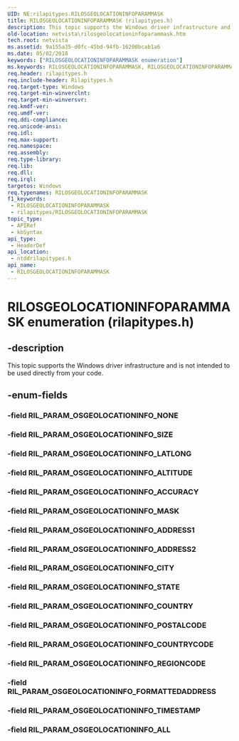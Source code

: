 ```yaml
---
UID: NE:rilapitypes.RILOSGEOLOCATIONINFOPARAMMASK
title: RILOSGEOLOCATIONINFOPARAMMASK (rilapitypes.h)
description: This topic supports the Windows driver infrastructure and is not intended to be used directly from your code.
old-location: netvista\rilosgeolocationinfoparammask.htm
tech.root: netvista
ms.assetid: 9a155a35-d0fc-45bd-94fb-16200bcab1a6
ms.date: 05/02/2018
keywords: ["RILOSGEOLOCATIONINFOPARAMMASK enumeration"]
ms.keywords: RILOSGEOLOCATIONINFOPARAMMASK, RILOSGEOLOCATIONINFOPARAMMASK enumeration [Network Drivers Starting with Windows Vista], RIL_PARAM_OSGEOLOCATIONINFO_ACCURACY, RIL_PARAM_OSGEOLOCATIONINFO_ADDRESS1, RIL_PARAM_OSGEOLOCATIONINFO_ADDRESS2, RIL_PARAM_OSGEOLOCATIONINFO_ALL, RIL_PARAM_OSGEOLOCATIONINFO_ALTITUDE, RIL_PARAM_OSGEOLOCATIONINFO_CITY, RIL_PARAM_OSGEOLOCATIONINFO_COUNTRY, RIL_PARAM_OSGEOLOCATIONINFO_COUNTRYCODE, RIL_PARAM_OSGEOLOCATIONINFO_FORMATTEDADDRESS, RIL_PARAM_OSGEOLOCATIONINFO_LATLONG, RIL_PARAM_OSGEOLOCATIONINFO_MASK, RIL_PARAM_OSGEOLOCATIONINFO_POSTALCODE, RIL_PARAM_OSGEOLOCATIONINFO_REGIONCODE, RIL_PARAM_OSGEOLOCATIONINFO_SIZE, RIL_PARAM_OSGEOLOCATIONINFO_STATE, RIL_PARAM_OSGEOLOCATIONINFO_TIMESTAMP, netvista.rilosgeolocationinfoparammask, ntddrilapitypes/RILOSGEOLOCATIONINFOPARAMMASK, ntddrilapitypes/RIL_PARAM_OSGEOLOCATIONINFO_ACCURACY, ntddrilapitypes/RIL_PARAM_OSGEOLOCATIONINFO_ADDRESS1, ntddrilapitypes/RIL_PARAM_OSGEOLOCATIONINFO_ADDRESS2, ntddrilapitypes/RIL_PARAM_OSGEOLOCATIONINFO_ALL, ntddrilapitypes/RIL_PARAM_OSGEOLOCATIONINFO_ALTITUDE, ntddrilapitypes/RIL_PARAM_OSGEOLOCATIONINFO_CITY, ntddrilapitypes/RIL_PARAM_OSGEOLOCATIONINFO_COUNTRY, ntddrilapitypes/RIL_PARAM_OSGEOLOCATIONINFO_COUNTRYCODE, ntddrilapitypes/RIL_PARAM_OSGEOLOCATIONINFO_FORMATTEDADDRESS, ntddrilapitypes/RIL_PARAM_OSGEOLOCATIONINFO_LATLONG, ntddrilapitypes/RIL_PARAM_OSGEOLOCATIONINFO_MASK, ntddrilapitypes/RIL_PARAM_OSGEOLOCATIONINFO_POSTALCODE, ntddrilapitypes/RIL_PARAM_OSGEOLOCATIONINFO_REGIONCODE, ntddrilapitypes/RIL_PARAM_OSGEOLOCATIONINFO_SIZE, ntddrilapitypes/RIL_PARAM_OSGEOLOCATIONINFO_STATE, ntddrilapitypes/RIL_PARAM_OSGEOLOCATIONINFO_TIMESTAMP
req.header: rilapitypes.h
req.include-header: Rilapitypes.h
req.target-type: Windows
req.target-min-winverclnt: 
req.target-min-winversvr: 
req.kmdf-ver: 
req.umdf-ver: 
req.ddi-compliance: 
req.unicode-ansi: 
req.idl: 
req.max-support: 
req.namespace: 
req.assembly: 
req.type-library: 
req.lib: 
req.dll: 
req.irql: 
targetos: Windows
req.typenames: RILOSGEOLOCATIONINFOPARAMMASK
f1_keywords:
 - RILOSGEOLOCATIONINFOPARAMMASK
 - rilapitypes/RILOSGEOLOCATIONINFOPARAMMASK
topic_type:
 - APIRef
 - kbSyntax
api_type:
 - HeaderDef
api_location:
 - ntddrilapitypes.h
api_name:
 - RILOSGEOLOCATIONINFOPARAMMASK
---
```


# RILOSGEOLOCATIONINFOPARAMMASK enumeration (rilapitypes.h)


## -description

This topic supports the Windows driver infrastructure and is not intended to be used directly from your code.

## -enum-fields

### -field RIL_PARAM_OSGEOLOCATIONINFO_NONE

### -field RIL_PARAM_OSGEOLOCATIONINFO_SIZE

### -field RIL_PARAM_OSGEOLOCATIONINFO_LATLONG

### -field RIL_PARAM_OSGEOLOCATIONINFO_ALTITUDE

### -field RIL_PARAM_OSGEOLOCATIONINFO_ACCURACY

### -field RIL_PARAM_OSGEOLOCATIONINFO_MASK

### -field RIL_PARAM_OSGEOLOCATIONINFO_ADDRESS1

### -field RIL_PARAM_OSGEOLOCATIONINFO_ADDRESS2

### -field RIL_PARAM_OSGEOLOCATIONINFO_CITY

### -field RIL_PARAM_OSGEOLOCATIONINFO_STATE

### -field RIL_PARAM_OSGEOLOCATIONINFO_COUNTRY

### -field RIL_PARAM_OSGEOLOCATIONINFO_POSTALCODE

### -field RIL_PARAM_OSGEOLOCATIONINFO_COUNTRYCODE

### -field RIL_PARAM_OSGEOLOCATIONINFO_REGIONCODE

### -field RIL_PARAM_OSGEOLOCATIONINFO_FORMATTEDADDRESS

### -field RIL_PARAM_OSGEOLOCATIONINFO_TIMESTAMP

### -field RIL_PARAM_OSGEOLOCATIONINFO_ALL

